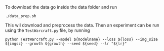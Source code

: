 To download the data go inside the data folder and run 
```
./data_prep.sh
```
This wil download and preprocess the data.
Then an experiment can be run using the `TestWarcraft.py` file, by running
```
python TestWarcraft.py --model ${modelname} --loss ${loss} --img_size ${imgsz} --growth ${growth} --seed ${seed} --lr "${lr}"
```
